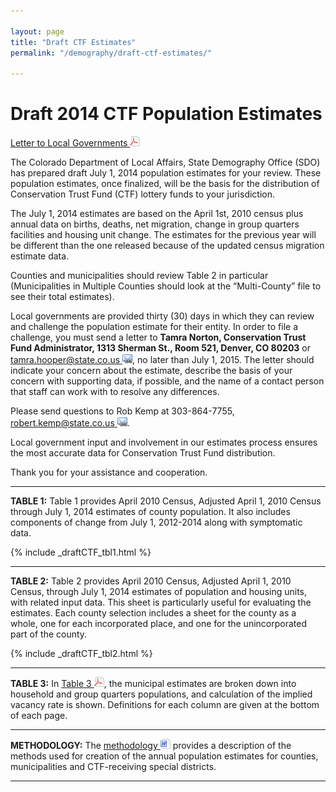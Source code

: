 ```yaml
---

layout: page
title: "Draft CTF Estimates"
permalink: "/demography/draft-ctf-estimates/"

---
```


# Draft 2014 CTF Population Estimates

[Letter to Local Governments ![pdf](/images/page_white_acrobat.png 'download pdf file')](http://dola.colorado.gov/demog-cms/sites/dola.colorado.gov.demog-cms/files/demog-docs/ctf_draft/CTFDraftLetter_2014_CaC_draft.pdf)

The Colorado Department of Local Affairs, State Demography Office (SDO) has prepared draft July 1, 2014 population estimates for your review. These population estimates, once finalized, will be the basis for the distribution of Conservation Trust Fund (CTF) lottery funds to your jurisdiction.

The July 1, 2014 estimates are based on the April 1st, 2010 census plus annual data on births, deaths, net migration, change in group quarters facilities and housing unit change.  The estimates for the previous year  will be different than the one released because of the updated census migration estimate data.

Counties and municipalities should review Table 2 in particular (Municipalities in Multiple Counties should look at the “Multi-County” file to see their total estimates).

Local governments are provided thirty (30) days in which they can review and challenge the population estimate for their entity. In order to file a challenge, you must send a letter to **Tamra Norton, Conservation Trust Fund Administrator, 1313 Sherman St., Room 521, Denver, CO 80203** or [tamra.hooper@state.co.us ![email](/images/email_link.png 'send email')](mailto:tamra.hooper@state.co.us), no later than July 1, 2015. The letter should indicate your concern about the estimate, describe the basis of your concern with supporting data, if possible, and the name of a contact person that staff can work with to resolve any differences.

Please send questions to Rob Kemp at 303-864-7755, [robert.kemp@state.co.us ![email](/images/email_link.png 'send email')](mailto:robert.kemp@state.co.us).  

Local government input and involvement in our estimates process ensures the most accurate data for Conservation Trust Fund distribution. 

Thank you for your assistance and cooperation.


---

**TABLE 1:** Table 1 provides April 2010 Census, Adjusted April 1, 2010 Census through July 1, 2014 estimates of county population. It also includes components of change from July 1, 2012-2014 along with symptomatic data.

{% include _draftCTF_tbl1.html %}

---

**TABLE 2:** Table 2 provides April 2010 Census, Adjusted April 1, 2010 Census, through  July 1, 2014 estimates of population and housing units, with related input data. This sheet is particularly useful for evaluating the estimates. Each county selection includes a sheet for the county as a whole, one for each incorporated place, and one for the unincorporated part of the county.

{% include _draftCTF_tbl2.html %}

---

**TABLE 3:** In [Table 3 ![pdf](/images/page_white_acrobat.png 'download pdf file')](http://dola.colorado.gov/demog-cms/sites/dola.colorado.gov.demog-cms/files/demog-docs/ctf_draft/table3.pdf), the municipal estimates are broken down into household and group quarters populations, and calculation of the implied vacancy rate is shown. Definitions for each column are given at the bottom of each page.

---

**METHODOLOGY:** The [methodology ![doc](/images/page_white_word.png 'download doc file')](http://dola.colorado.gov/demog-cms/sites/dola.colorado.gov.demog-cms/files/demog-docs/ctf_draft/EstimatesMethods_2014.doc) provides a description of the methods used for creation of the annual population estimates for counties, municipalities and CTF-receiving special districts.

---
